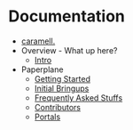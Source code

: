 Documentation
=============

* [caramell.](./intro.md)
* Overview - What up here?
    * [Intro](./intro.md)
* Paperplane
    * [Getting Started](paperplane/getting-started.md)
    * [Initial Bringups](paperplane/initial.md)
    * [Frequently Asked Stuffs](paperplane/faq.md)
    * [Contributors](paperplane/contributors.md)
    * [Portals](paperplane/portals.md)